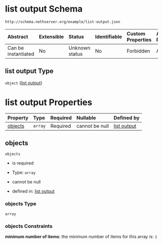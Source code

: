 # list output Schema

```txt
http://schema.nethserver.org/example/list-output.json
```



| Abstract            | Extensible | Status         | Identifiable | Custom Properties | Additional Properties | Access Restrictions | Defined In                                                          |
| :------------------ | :--------- | :------------- | :----------- | :---------------- | :-------------------- | :------------------ | :------------------------------------------------------------------ |
| Can be instantiated | No         | Unknown status | No           | Forbidden         | Allowed               | none                | [list-output.json](example/list-output.json "open original schema") |

## list output Type

`object` ([list output](list-output.md))

# list output Properties

| Property            | Type    | Required | Nullable       | Defined by                                                                                                                   |
| :------------------ | :------ | :------- | :------------- | :--------------------------------------------------------------------------------------------------------------------------- |
| [objects](#objects) | `array` | Required | cannot be null | [list output](list-output-properties-objects.md "http://schema.nethserver.org/example/list-output.json#/properties/objects") |

## objects



`objects`

*   is required

*   Type: `array`

*   cannot be null

*   defined in: [list output](list-output-properties-objects.md "http://schema.nethserver.org/example/list-output.json#/properties/objects")

### objects Type

`array`

### objects Constraints

**minimum number of items**: the minimum number of items for this array is: `1`
